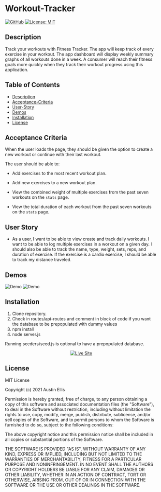 # Workout-Tracker

[![GitHub](https://img.shields.io/badge/Made%20by-%40Adellis95-orange)](https://github.com/Adellis95/Workout-Tracker)
[![License: MIT](https://img.shields.io/badge/License-MIT-yellow.svg)](https://opensource.org/licenses/MIT)

## Description

Track your workouts with Fitness Tracker. The app will keep track of every exercise in your workout. The app dashboard will display weekly summary graphs of all workouts done in a week. A consumer will reach their fitness goals more quickly when they track their workout progress using this application.

## Table of Contents

- [Description](#description)
- [Acceptance-Criteria](#acceptance-criteria)
- [User-Story](#user-story)
- [Demos](#demos)
- [Installation](#installation)
- [License](#license)

## Acceptance Criteria

When the user loads the page, they should be given the option to create a new workout or continue with their last workout.

The user should be able to:

- Add exercises to the most recent workout plan.

- Add new exercises to a new workout plan.

- View the combined weight of multiple exercises from the past seven workouts on the `stats` page.

- View the total duration of each workout from the past seven workouts on the `stats` page.

## User Story

- As a user, I want to be able to view create and track daily workouts. I want to be able to log multiple exercises in a workout on a given day. I should also be able to track the name, type, weight, sets, reps, and duration of exercise. If the exercise is a cardio exercise, I should be able to track my distance traveled.

## Demos

![Demo](Demo1.gif)
![Demo](Demo2.gif)

## Installation

1. Clone repository.
2. Check in routes/api-routes and comment in block of code if you want the database to be prepopulated with dummy values
3. npm install
4. node server.js

Running seeders/seed.js is optional to have a prepopulated database.

<p align="center">
    <a href="https://infinite-thicket-96147.herokuapp.com/"><img src="https://img.shields.io/badge/-👉 See Live Site-success?style=for-the-badge"  alt="Live Site" /></a>
</p>

## License

MIT License

Copyright (c) 2021 Austin Ellis

Permission is hereby granted, free of charge, to any person obtaining a copy
of this software and associated documentation files (the "Software"), to deal
in the Software without restriction, including without limitation the rights
to use, copy, modify, merge, publish, distribute, sublicense, and/or sell
copies of the Software, and to permit persons to whom the Software is
furnished to do so, subject to the following conditions:

The above copyright notice and this permission notice shall be included in all
copies or substantial portions of the Software.

THE SOFTWARE IS PROVIDED "AS IS", WITHOUT WARRANTY OF ANY KIND, EXPRESS OR
IMPLIED, INCLUDING BUT NOT LIMITED TO THE WARRANTIES OF MERCHANTABILITY,
FITNESS FOR A PARTICULAR PURPOSE AND NONINFRINGEMENT. IN NO EVENT SHALL THE
AUTHORS OR COPYRIGHT HOLDERS BE LIABLE FOR ANY CLAIM, DAMAGES OR OTHER
LIABILITY, WHETHER IN AN ACTION OF CONTRACT, TORT OR OTHERWISE, ARISING FROM,
OUT OF OR IN CONNECTION WITH THE SOFTWARE OR THE USE OR OTHER DEALINGS IN THE
SOFTWARE.
